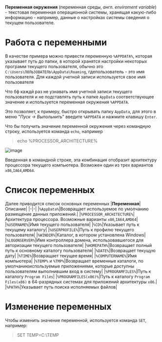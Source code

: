 **Переменная окружения** (переменная среды, *англ. enviroment variable*) - текстовая переменная операционной системы, хранящая какую-либо информацию - например, данные о настройках системы сведения о текущем пользователе.

# Работа с переменными
В качестве примера можно привести переменную `%APPDATA%`, которая указывает путь до папки, в которой хранятся настройки некоторых программ текущего пользователя, обычно это `C:\Users\ПОЛЬЗОВАТЕЛЬ\AppData\Roaming`, гдепользователь - это имя пользователя. Для каждой учетной записи используется свое имя пользователя

Что бф каждй раз не узнавать имя учетной записи текущего пользователя и не подставлять путь к папке `AppData` соответствующее значение и используется переменная окружения `%APPDATA`.

Это позволяет, к примеру, быстро открывать папку `AppData`, для этого в меню "*Пуск -> Выпольнить*" введите `%APPDATA` и нажмите клавишу `Enter`.

Что бы получить значение переменной окружения через командную строку, используется команда `echo`, например

>echo %PROCESSOR_ARCHITECTURE%

![image](https://user-images.githubusercontent.com/89956085/132612808-7cdbf689-e844-46d9-9ff4-6a6ed0b8a14f.png)

Введенная в командной строке, эта комбинация отобразит архитектуру процессора текущего компьютера. Возможен один из трех вариантов `x86`,`IA64`,`AMD64`.

# Список переменных
Далее приводится список основных переменных
|**Переменная**|Описание|
|-|-|
|`%AppData%`|Возвращает используемое по умолчанию размещение данных приложений.|
|`%PROCESSOR_ARCHITECTURE%`|Архитектура процессора. Возможные варианты `x86`,`IA64`,`AMD64`|
|`%USERNAME%`|Имя текущего пользователя|
|`%CD%`|Указывает путь к текущему каталогу|
|`%USERPROFILE%`|Путь к профилю текущего пользователя|
|`%WINDIR%`|Каталог, в котором установлена Windows|
|`%LOGONSERVER%`|Имя контроллера домена, использовавшегося для авторизации текущего пользователя|
|`%HOMEPATH%`|Возвращает полный путь к основному каталогу пользователя|
|`%DATE%`|Возвращает текущую дату|
|`%TIME%`|Возвращает текущее время|
|`%COMPUTERNAME%`|Имя компьютера|
|`%TEMP%` и `%TMP%`|Возвращает временные каталоги, по умолчаниюиспользуемые приложениями, которые доступны пользователям выполнившим вход в систему|
|`%PROGRAMFILES%`|Путь к каталогу `Program Files`|
|`%PROGRAMFILES(x86)%`|Путь к каталогу `Program Files(x86)` в 64-разрядных системах для приложений архитектуры `x86`.|
|`%PATH%`|Указывает путь поиска исполняемых файлов|

# Изменение переменных
Чтобы изменить значение переменной, используется команда `SET`, например:
>SET TEMP=C:\TEMP
